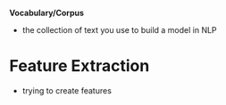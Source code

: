 **Vocabulary/Corpus**
- the collection of text you use to build a model in NLP
# Feature Extraction
- trying to create features